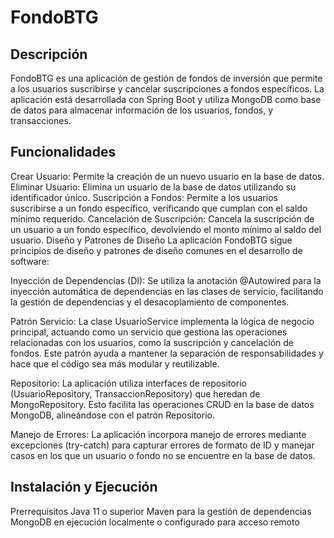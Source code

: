# FondoBTG

## Descripción
FondoBTG es una aplicación de gestión de fondos de inversión que permite a los usuarios suscribirse y cancelar suscripciones a fondos específicos. La aplicación está desarrollada con Spring Boot y utiliza MongoDB como base de datos para almacenar información de los usuarios, fondos, y transacciones.

## Funcionalidades
Crear Usuario: Permite la creación de un nuevo usuario en la base de datos.
Eliminar Usuario: Elimina un usuario de la base de datos utilizando su identificador único.
Suscripción a Fondos: Permite a los usuarios suscribirse a un fondo específico, verificando que cumplan con el saldo mínimo requerido.
Cancelación de Suscripción: Cancela la suscripción de un usuario a un fondo específico, devolviendo el monto mínimo al saldo del usuario.
Diseño y Patrones de Diseño
La aplicación FondoBTG sigue principios de diseño y patrones de diseño comunes en el desarrollo de software:

Inyección de Dependencias (DI): Se utiliza la anotación @Autowired para la inyección automática de dependencias en las clases de servicio, facilitando la gestión de dependencias y el desacoplamiento de componentes.

Patrón Servicio: La clase UsuarioService implementa la lógica de negocio principal, actuando como un servicio que gestiona las operaciones relacionadas con los usuarios, como la suscripción y cancelación de fondos. Este patrón ayuda a mantener la separación de responsabilidades y hace que el código sea más modular y reutilizable.

Repositorio: La aplicación utiliza interfaces de repositorio (UsuarioRepository, TransaccionRepository) que heredan de MongoRepository. Esto facilita las operaciones CRUD en la base de datos MongoDB, alineándose con el patrón Repositorio.

Manejo de Errores: La aplicación incorpora manejo de errores mediante excepciones (try-catch) para capturar errores de formato de ID y manejar casos en los que un usuario o fondo no se encuentre en la base de datos.

## Instalación y Ejecución
Prerrequisitos
Java 11 o superior
Maven para la gestión de dependencias
MongoDB en ejecución localmente o configurado para acceso remoto
